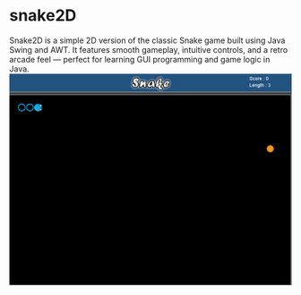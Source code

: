 # snake2D
Snake2D is a simple 2D version of the classic Snake game built using Java Swing and AWT. It features smooth gameplay, intuitive controls, and a retro arcade feel — perfect for learning GUI programming and game logic in Java.
![alt text](<Screenshot 2024-01-26 104624.png>)